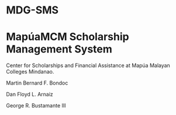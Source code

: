 # MDG-SMS
<h1>MapúaMCM Scholarship Management System</h1>
Center for Scholarships and Financial Assistance at Mapúa Malayan Colleges Mindanao.
<p></p>
<p>Martin Bernard F. Bondoc</p>
<p>Dan Floyd L. Arnaiz</p>
<p>George R. Bustamante III</p>


